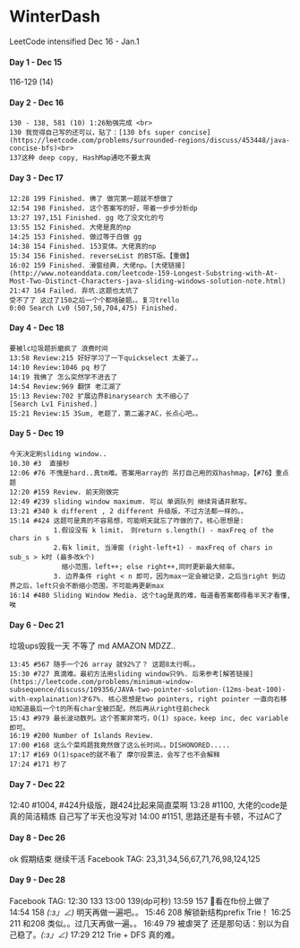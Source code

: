 # WinterDash
LeetCode intensified Dec 16 - Jan.1

#### Day 1 - Dec 15
116-129 (14)

#### Day 2 - Dec 16
```
130 - 138, 581 (10) 1:26勉强完成 <br>
130 我觉得自己写的还可以，贴了：[130 bfs super concise](https://leetcode.com/problems/surrounded-regions/discuss/453448/java-concise-bfs)<br>
137这种 deep copy, HashMap通吃不要太爽
```

#### Day 3 - Dec 17
```
12:28 199 Finished. 佛了 做完第一题就不想做了
12:54 198 Finished. 这个答案写的好，带着一步步分析dp
13:27 197,151 Finished. gg 吃了没文化的亏
13:55 152 Finished. 大佬是真的np
14:25 153 Finished. 做过等于白做 gg
14:38 154 Finished. 153变体。大佬真的np
15:34 156 Finished. reverseList 的BST版。【重做】
16:02 159 Finished. 滑窗经典，大佬np。[大佬链接](http://www.noteanddata.com/leetcode-159-Longest-Substring-with-At-Most-Two-Distinct-Characters-java-sliding-windows-solution-note.html)
21:47 164 Failed. 弃坑.这题也太坑了
受不了了 这过了150之后一个个都啥破题。。复习trello 
0:00 Search Lv0 (507,50,704,475) Finished.
```

#### Day 4 - Dec 18
```
要被lc垃圾题折磨疯了 浪费时间
13:58 Review:215 好好学习了一下quickselect 太姜了。。
14:10 Review:1046 pq 秒了
14:19 我佛了 怎么突然学不进去了
14:54 Review:969 翻饼 老江湖了
15:13 Review:702 扩展边界Binarysearch 太不细心了
[Search Lv1 Finished.]
15:21 Review:15 3Sum, 老题了，第二遍才AC，长点心吧。。
```

#### Day 5 - Dec 19
```
今天决定刷sliding window..
10.30 #3  直接秒
12:06 #76 不愧是hard..真tm难。答案用array的 吊打自己用的双hashmap，【#76】重点题
12:20 #159 Review. 前天刚做完 
12:49 #239 sliding window maximum. 可以 单调队列 继续背诵并默写。
13:21 #340 k different , 2 different 升级版，不过方法都一样的。。
15:14 #424 这题可是真的不容易想，可能明天就忘了咋做的了。核心思想是:
           1.假设没有 k limit， 则return s.length() - maxFreq of the chars in s
           2.有k limit, 当滑窗 (right-left+1) - maxFreq of chars in sub_s > k时 (最多改k个)
             缩小范围，left++; else right++,同时更新最大频率。
           3. 边界条件 right < n 即可，因为max一定会被记录，之后当right 到边界之后，left只会不断缩小范围，不可能再更新max
16:14 #480 Sliding Window Media. 这个tag是真的难，每道看答案都得看半天才看懂,唉

```
#### Day 6 - Dec 21
垃圾ups毁我一天 不等了 md AMAZON MDZZ..
```
13:45 #567 随手一个26 array 就92%了？ 这题8太行啊。。
15:30 #727 真滴难。最初方法用sliding window只9%. 后来参考[解答链接](https://leetcode.com/problems/minimum-window-subsequence/discuss/109356/JAVA-two-pointer-solution-(12ms-beat-100)-with-explaination)才67%. 核心思想是two pointers, right pointer 一直向右移动知道最后一个t的所有char全被匹配，然后再从right往前check
15:43 #979 最长波动数列。这个答案非常巧，O(1) space，keep inc, dec variable即可。
16:19 #200 Number of Islands Review.
17:00 #168 这么个菜鸡题我竟然做了这么长时间。。DISHONORED.....
17:17 #169 O(1)space的就不看了 摩尔投票法，会写了也不会解释
17:24 #171 秒了
```
#### Day 7 - Dec 22
12:40 #1004, #424升级版，跟424比起来简直菜啊
13:28 #1100, 大佬的code是真的简洁精炼 自己写了半天也没写对
14:00 #1151, 思路还是有卡顿，不过AC了

#### Day 8 - Dec 26
ok 假期结束 继续干活
Facebook TAG: 23,31,34,56,67,71,76,98,124,125

#### Day 9 - Dec 28
Facebook TAG:
12:30 133
13:00 139(dp可秒)
13:59 157 👀看在fb份上做了
14:54 158 _(:з」∠)_ 明天再做一遍吧。。
15:46 208 解锁新结构prefix Trie！
16:25 211 和208 类似。。过几天再做一遍。。
16:49 79 被虐哭了 还是那句话：别以为自己稳了。_(:з」∠)_
17:29 212 Trie + DFS 真的难。

